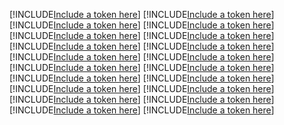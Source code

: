 [!INCLUDE[Include a token here](refs1523322465864/r1.md)]
[!INCLUDE[Include a token here](refs1523322465864/r2.md)]
[!INCLUDE[Include a token here](refs1523322465864/r3.md)]
[!INCLUDE[Include a token here](refs1523322465864/r4.md)]
[!INCLUDE[Include a token here](refs1523322465864/r5.md)]
[!INCLUDE[Include a token here](refs1523322465864/r6.md)]
[!INCLUDE[Include a token here](refs1523322465864/r7.md)]
[!INCLUDE[Include a token here](refs1523322465864/r8.md)]
[!INCLUDE[Include a token here](refs1523322465864/r9.md)]
[!INCLUDE[Include a token here](refs1523322465864/r10.md)]
[!INCLUDE[Include a token here](refs1523322465864/r11.md)]
[!INCLUDE[Include a token here](refs1523322465864/r12.md)]
[!INCLUDE[Include a token here](refs1523322465864/r13.md)]
[!INCLUDE[Include a token here](refs1523322465864/r14.md)]
[!INCLUDE[Include a token here](refs1523322465864/r15.md)]
[!INCLUDE[Include a token here](refs1523322465864/r16.md)]
[!INCLUDE[Include a token here](refs1523322465864/r17.md)]
[!INCLUDE[Include a token here](refs1523322465864/r18.md)]
[!INCLUDE[Include a token here](refs1523322465864/r19.md)]
[!INCLUDE[Include a token here](refs1523322465864/r20.md)]